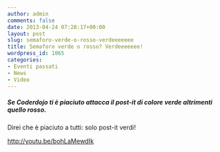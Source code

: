 ```yaml
---
author: admin
comments: false
date: 2013-04-24 07:28:17+00:00
layout: post
slug: semaforo-verde-o-rosso-verdeeeeeee
title: Semaforo verde o rosso? Verdeeeeeee!
wordpress_id: 1065
categories:
- Eventi passati
- News
- Video
---
```


##### Se Coderdojo ti è piaciuto attacca il post-it di colore verde altrimenti quello rosso.




##### 
Direi che è piaciuto a tutti: solo post-it verdi!




http://youtu.be/bohLaMewdIk
